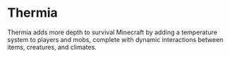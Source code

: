 # Thermia

Thermia adds more depth to survival Minecraft by adding a temperature system to players and mobs, 
complete with dynamic interactions between items, creatures, and climates.